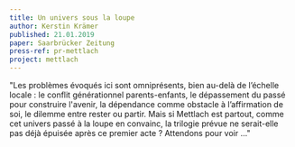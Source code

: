 ```yaml
---
title: Un univers sous la loupe
author: Kerstin Krämer
published: 21.01.2019
paper: Saarbrücker Zeitung
press-ref: pr-mettlach
project: mettlach
---
```


"Les problèmes évoqués ici sont omniprésents, bien au-delà de l’échelle locale : le conflit générationnel parents-enfants, le dépassement du passé pour construire l'avenir, la dépendance comme obstacle à l’affirmation de soi, le dilemme entre rester ou partir. Mais si Mettlach est partout, comme cet univers passé à la loupe en convainc, la trilogie prévue ne serait-elle pas déjà épuisée après ce premier acte ? Attendons pour voir …"
